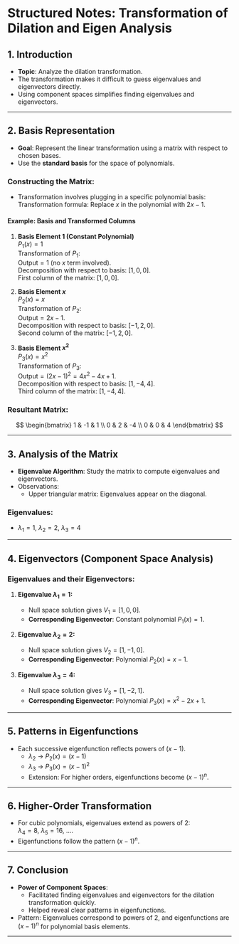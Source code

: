 # Structured Notes: Transformation of Dilation and Eigen Analysis

## 1. Introduction  
- **Topic**: Analyze the dilation transformation.
- The transformation makes it difficult to guess eigenvalues and eigenvectors directly.
- Using component spaces simplifies finding eigenvalues and eigenvectors.

---

## 2. Basis Representation  
- **Goal**: Represent the linear transformation using a matrix with respect to chosen bases.
- Use the **standard basis** for the space of polynomials.

### Constructing the Matrix:
- Transformation involves plugging in a specific polynomial basis:  
   Transformation formula: Replace $x$ in the polynomial with $2x - 1$.

#### Example: Basis and Transformed Columns  
1. **Basis Element 1 (Constant Polynomial)**  
   $P_1(x) = 1$  
   Transformation of $P_1$:  
   $\text{Output} = 1$ (no $x$ term involved).  
   Decomposition with respect to basis: $[1, 0, 0]$.  
   First column of the matrix: $[1, 0, 0]$.

2. **Basis Element $x$**  
   $P_2(x) = x$  
   Transformation of $P_2$:  
   $\text{Output} = 2x - 1$.  
   Decomposition with respect to basis: $[-1, 2, 0]$.  
   Second column of the matrix: $[-1, 2, 0]$.

3. **Basis Element $x^2$**  
   $P_3(x) = x^2$  
   Transformation of $P_3$:  
   $\text{Output} = (2x - 1)^2 = 4x^2 - 4x + 1$.  
   Decomposition with respect to basis: $[1, -4, 4]$.  
   Third column of the matrix: $[1, -4, 4]$.  

### Resultant Matrix:
$$
\begin{bmatrix}
1 & -1 & 1 \\
0 & 2 & -4 \\
0 & 0 & 4
\end{bmatrix}
$$

---

## 3. Analysis of the Matrix  
- **Eigenvalue Algorithm**: Study the matrix to compute eigenvalues and eigenvectors.  
- Observations:  
  - Upper triangular matrix: Eigenvalues appear on the diagonal.  

### Eigenvalues:  
- $\lambda_1 = 1$, $\lambda_2 = 2$, $\lambda_3 = 4$

---

## 4. Eigenvectors (Component Space Analysis)
### Eigenvalues and their Eigenvectors:  
1. **Eigenvalue $\lambda_1 = 1$:**
   - Null space solution gives $V_1 = [1, 0, 0]$.  
   - **Corresponding Eigenvector**: Constant polynomial $P_1(x) = 1$.  

2. **Eigenvalue $\lambda_2 = 2$:**
   - Null space solution gives $V_2 = [1, -1, 0]$.  
   - **Corresponding Eigenvector**: Polynomial $P_2(x) = x - 1$.  

3. **Eigenvalue $\lambda_3 = 4$:**
   - Null space solution gives $V_3 = [1, -2, 1]$.  
   - **Corresponding Eigenvector**: Polynomial $P_3(x) = x^2 - 2x + 1$.  

---

## 5. Patterns in Eigenfunctions
- Each successive eigenfunction reflects powers of $(x - 1)$.
  - $\lambda_2$ → $P_2(x) = (x - 1)$  
  - $\lambda_3$ → $P_3(x) = (x - 1)^2$  
  - Extension: For higher orders, eigenfunctions become $(x - 1)^n$.

---

## 6. Higher-Order Transformation  
- For cubic polynomials, eigenvalues extend as powers of $2$:  
  $\lambda_4 = 8$, $\lambda_5 = 16$, $\dots$.  
- Eigenfunctions follow the pattern $(x - 1)^n$.

---

## 7. Conclusion  
- **Power of Component Spaces**:  
  - Facilitated finding eigenvalues and eigenvectors for the dilation transformation quickly.  
  - Helped reveal clear patterns in eigenfunctions.  
- Pattern: Eigenvalues correspond to powers of $2$, and eigenfunctions are $(x - 1)^n$ for polynomial basis elements.

---
